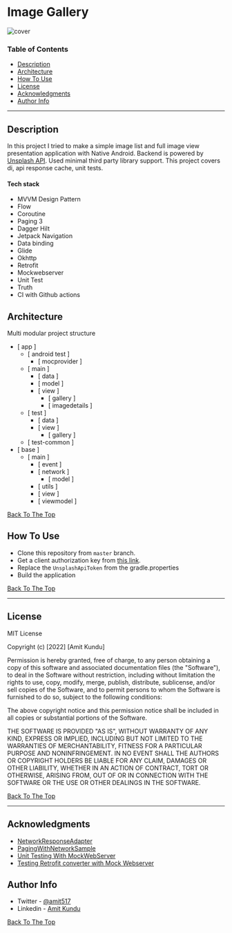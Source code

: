 # Image Gallery

![cover](https://user-images.githubusercontent.com/26794776/178654707-3d67264c-17f2-4389-ba11-f490f26c9c2e.png)

### Table of Contents

- [Description](#description)
- [Architecture](#architecture)
- [How To Use](#how-to-use)
- [License](#license)
- [Acknowledgments](#acknowledgments)
- [Author Info](#author-info)

---

## Description

In this project I tried to make a simple image list and full image view presentation application with Native Android. Backend is powered by [Unsplash API](https://unsplash.com/documentation#list-photos). Used minimal third party library support. This project covers di, api response cache, unit tests.

#### Tech stack

- MVVM Design Pattern
- Flow
- Coroutine
- Paging 3
- Dagger Hilt
- Jetpack Navigation
- Data binding
- Glide
- Okhttp
- Retrofit
- Mockwebserver
- Unit Test
- Truth
- CI with Github actions

## Architecture

Multi modular project structure

- [ app ]
  - [ android test ]
    - [ mocprovider ]
  - [ main ]
    - [ data ]
    - [ model ]
    - [ view ]
      - [ gallery ]
      - [ imagedetails ]
  - [ test ]
    - [ data ]
    - [ view ]
      - [ gallery ]
  - [ test-common ]
- [ base ]
  - [ main ]
    - [ event ]
    - [ network ]
      - [ model ]
    - [ utils ]
    - [ view ]
    - [ viewmodel ]

[Back To The Top](#read-me-template)

## How To Use

- Clone this repository from `master` branch.
- Get a client authorization key from [this link](https://unsplash.com/developers).
- Replace the `UnsplashApiToken` from the gradle.properties
- Build the application

[Back To The Top](#read-me-template)

---

## License

MIT License

Copyright (c) [2022] [Amit Kundu]

Permission is hereby granted, free of charge, to any person obtaining a copy
of this software and associated documentation files (the "Software"), to deal
in the Software without restriction, including without limitation the rights
to use, copy, modify, merge, publish, distribute, sublicense, and/or sell
copies of the Software, and to permit persons to whom the Software is
furnished to do so, subject to the following conditions:

The above copyright notice and this permission notice shall be included in all
copies or substantial portions of the Software.

THE SOFTWARE IS PROVIDED "AS IS", WITHOUT WARRANTY OF ANY KIND, EXPRESS OR
IMPLIED, INCLUDING BUT NOT LIMITED TO THE WARRANTIES OF MERCHANTABILITY,
FITNESS FOR A PARTICULAR PURPOSE AND NONINFRINGEMENT. IN NO EVENT SHALL THE
AUTHORS OR COPYRIGHT HOLDERS BE LIABLE FOR ANY CLAIM, DAMAGES OR OTHER
LIABILITY, WHETHER IN AN ACTION OF CONTRACT, TORT OR OTHERWISE, ARISING FROM,
OUT OF OR IN CONNECTION WITH THE SOFTWARE OR THE USE OR OTHER DEALINGS IN THE
SOFTWARE.

[Back To The Top](#read-me-template)

---

## Acknowledgments

- [NetworkResponseAdapter](https://github.com/haroldadmin/NetworkResponseAdapter)
- [PagingWithNetworkSample](https://github.com/android/architecture-components-samples/tree/main/PagingWithNetworkSample)
- [Unit Testing With MockWebServer](https://github.com/Farhandroid/Pexel)
- [Testing Retrofit converter with Mock Webserver](https://proandroiddev.com/testing-retrofit-converter-with-mock-webserver-50f3e1f54013)

## Author Info

- Twitter - [@amit517](https://twitter.com/amit517)
- Linkedin - [Amit Kundu](https://www.linkedin.com/in/amit-kundu-345a79119/)

[Back To The Top](#read-me-template)
